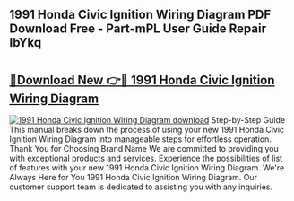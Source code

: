 ## 1991 Honda Civic Ignition Wiring Diagram PDF Download Free - Part-mPL User Guide Repair IbYkq

# <h2><a href="http://dfjbbqw.blite.top/?on=1991+Honda+Civic+Ignition+Wiring+Diagram">🔗Download New 👉🔴 1991 Honda Civic Ignition Wiring Diagram</a></h2>

[![1991 Honda Civic Ignition Wiring Diagram download](https://i.imgur.com/lujVjoI.png)](http://dfjbbqw.blite.top/?on=1991+Honda+Civic+Ignition+Wiring+Diagram)
Step-by-Step Guide This manual breaks down the process of using your new 1991 Honda Civic Ignition Wiring Diagram into manageable steps for effortless operation. Thank You for Choosing Brand Name We are committed to providing you with exceptional products and services. Experience the possibilities of list of features with your new 1991 Honda Civic Ignition Wiring Diagram. We're Always Here for You 1991 Honda Civic Ignition Wiring Diagram. Our customer support team is dedicated to assisting you with any inquiries.

